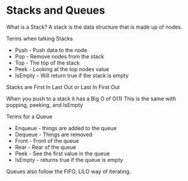 
# Stacks and Queues 

What is a Stack?
A stack is the data structure that is made up of nodes. 

Terms when talking Stacks
- Push - Push data to the node
- Pop - Remove nodes from the stack
- Top - The top of the stack
- Peek - Looking at the top nodes value
- IsEmpty - Will return true if the stack is empty

Stacks are First In Last Out or Last In First Out

When you push to a stack it has a Big O of O(1) This is the same with popping, peeking, and IsEmpty

Terms for a Queue
- Enqueue - things are added to the queue
- Dequeue - Things are removed
- Front - Front of the queue
- Rear - Rear of the queue
- Peek - See the first value in the queue
- IsEmpty - returns true if the queue is empty

Queues also follow the FIFO, LILO way of iterating. 
